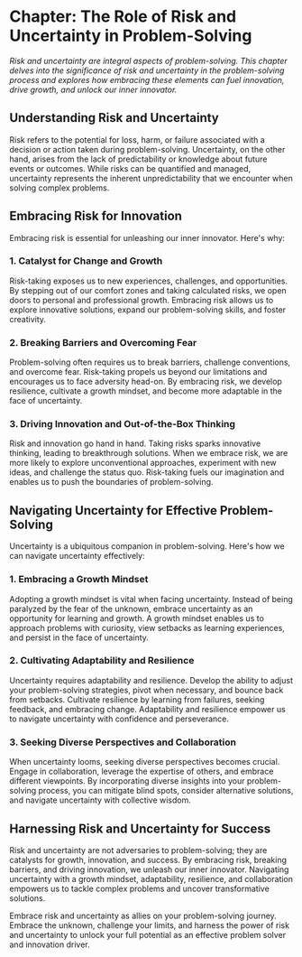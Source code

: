 Chapter: The Role of Risk and Uncertainty in Problem-Solving
============================================================

*Risk and uncertainty are integral aspects of problem-solving. This chapter delves into the significance of risk and uncertainty in the problem-solving process and explores how embracing these elements can fuel innovation, drive growth, and unlock our inner innovator.*

Understanding Risk and Uncertainty
----------------------------------

Risk refers to the potential for loss, harm, or failure associated with a decision or action taken during problem-solving. Uncertainty, on the other hand, arises from the lack of predictability or knowledge about future events or outcomes. While risks can be quantified and managed, uncertainty represents the inherent unpredictability that we encounter when solving complex problems.

Embracing Risk for Innovation
-----------------------------

Embracing risk is essential for unleashing our inner innovator. Here's why:

### 1. Catalyst for Change and Growth

Risk-taking exposes us to new experiences, challenges, and opportunities. By stepping out of our comfort zones and taking calculated risks, we open doors to personal and professional growth. Embracing risk allows us to explore innovative solutions, expand our problem-solving skills, and foster creativity.

### 2. Breaking Barriers and Overcoming Fear

Problem-solving often requires us to break barriers, challenge conventions, and overcome fear. Risk-taking propels us beyond our limitations and encourages us to face adversity head-on. By embracing risk, we develop resilience, cultivate a growth mindset, and become more adaptable in the face of uncertainty.

### 3. Driving Innovation and Out-of-the-Box Thinking

Risk and innovation go hand in hand. Taking risks sparks innovative thinking, leading to breakthrough solutions. When we embrace risk, we are more likely to explore unconventional approaches, experiment with new ideas, and challenge the status quo. Risk-taking fuels our imagination and enables us to push the boundaries of problem-solving.

Navigating Uncertainty for Effective Problem-Solving
----------------------------------------------------

Uncertainty is a ubiquitous companion in problem-solving. Here's how we can navigate uncertainty effectively:

### 1. Embracing a Growth Mindset

Adopting a growth mindset is vital when facing uncertainty. Instead of being paralyzed by the fear of the unknown, embrace uncertainty as an opportunity for learning and growth. A growth mindset enables us to approach problems with curiosity, view setbacks as learning experiences, and persist in the face of uncertainty.

### 2. Cultivating Adaptability and Resilience

Uncertainty requires adaptability and resilience. Develop the ability to adjust your problem-solving strategies, pivot when necessary, and bounce back from setbacks. Cultivate resilience by learning from failures, seeking feedback, and embracing change. Adaptability and resilience empower us to navigate uncertainty with confidence and perseverance.

### 3. Seeking Diverse Perspectives and Collaboration

When uncertainty looms, seeking diverse perspectives becomes crucial. Engage in collaboration, leverage the expertise of others, and embrace different viewpoints. By incorporating diverse insights into your problem-solving process, you can mitigate blind spots, consider alternative solutions, and navigate uncertainty with collective wisdom.

Harnessing Risk and Uncertainty for Success
-------------------------------------------

Risk and uncertainty are not adversaries to problem-solving; they are catalysts for growth, innovation, and success. By embracing risk, breaking barriers, and driving innovation, we unleash our inner innovator. Navigating uncertainty with a growth mindset, adaptability, resilience, and collaboration empowers us to tackle complex problems and uncover transformative solutions.

Embrace risk and uncertainty as allies on your problem-solving journey. Embrace the unknown, challenge your limits, and harness the power of risk and uncertainty to unlock your full potential as an effective problem solver and innovation driver.
